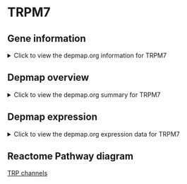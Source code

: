 <h1>TRPM7</h1>

<h2>Gene information</h2>
<details>
  <summary>Click to view the depmap.org information for TRPM7</summary>
  <iframe src="https://depmap.org/portal/gene/TRPM7?tab=about" style="border:none;width:100%;height:800px"></iframe>
</details>

<h2>Depmap overview</h2>
<details>
  <summary>Click to view the depmap.org summary for TRPM7</summary>
  <iframe src="https://depmap.org/portal/gene/TRPM7?tab=overview" style="border:none;width:100%;height:800px"></iframe>
</details>

<h2>Depmap expression</h2>
<details>
  <summary>Click to view the depmap.org expression data for TRPM7</summary>
  <iframe src="https://depmap.org/portal/gene/TRPM7?tab=characterization" style="border:none;width:100%;height:800px"></iframe>
</details>



<h2>Reactome Pathway diagram</h2>
<a href="https://reactome.org/PathwayBrowser/#/R-HSA-3295583" target="_BLANK">TRP channels</a>



